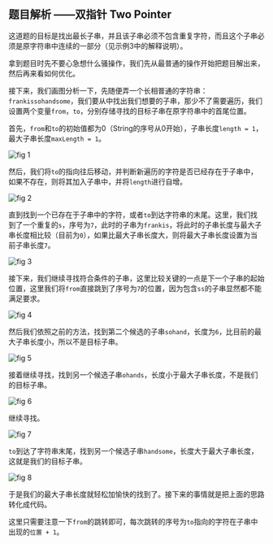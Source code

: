 ## 题目解析 ——双指针 Two Pointer

这道题的目标是找出最长子串，并且该子串必须不包含重复字符，而且这个子串必须是原字符串中连续的一部分（见示例3中的解释说明）。

拿到题目时先不要心急想什么骚操作，我们先从最普通的操作开始把题目解出来，然后再来看如何优化。

接下来，我们画图分析一下，先随便弄一个长相普通的字符串：`frankissohandsome`，我们要从中找出我们想要的子串，那少不了需要遍历，我们设置两个变量`from`，`to`，分别存储寻找的目标子串在原字符串中的首尾位置。

首先，`from`和`to`的初始值都为0（String的序号从0开始），子串长度`length = 1`，最大子串长度`maxLength = 1`。

![fig 1](https://img2018.cnblogs.com/blog/1043143/201903/1043143-20190304193321192-1969993736.png)

然后，我们将`to`的指向往后移动，并判断新遍历的字符是否已经存在于子串中，如果不存在，则将其加入子串中，并将`length`进行自增。

![fig 2](https://img2018.cnblogs.com/blog/1043143/201903/1043143-20190304193330324-1644427481.png)

直到找到一个已存在于子串中的字符，或者`to`到达字符串的末尾。这里，我们找到了一个重复的`s`，序号为`7`，此时的子串为`frankis`，将此时的子串长度与最大子串长度相比较（目前为`0`），如果比最大子串长度大，则将最大子串长度设置为当前子串长度`7`。

![fig 3](https://img2018.cnblogs.com/blog/1043143/201903/1043143-20190304193401397-1670379928.png)

接下来，我们继续寻找符合条件的子串，这里比较关键的一点是下一个子串的起始位置，这里我们将`from`直接跳到了序号为`7`的位置，因为包含`ss`的子串显然都不能满足要求。

![fig 4](https://img2018.cnblogs.com/blog/1043143/201903/1043143-20190304193347300-674023525.png)

然后我们依照之前的方法，找到第二个候选的子串`sohand`，长度为`6`，比目前的最大子串长度小，所以不是目标子串。

![fig 5](https://img2018.cnblogs.com/blog/1043143/201903/1043143-20190304193411328-515395829.png)

接着继续寻找，找到另一个候选子串`ohands`，长度小于最大子串长度，不是我们的目标子串。

![fig 6](https://img2018.cnblogs.com/blog/1043143/201903/1043143-20190304193420895-1291844617.png)

继续寻找。

![fig 7](https://img2018.cnblogs.com/blog/1043143/201903/1043143-20190304193428964-653248475.png)

`to`到达了字符串末尾，找到另一个候选子串`handsome`，长度大于最大子串长度，这就是我们的目标子串。

![fig 8](https://img2018.cnblogs.com/blog/1043143/201903/1043143-20190304193437232-1039982423.png)

于是我们的最大子串长度就轻松加愉快的找到了。接下来的事情就是把上面的思路转化成代码。

这里只需要注意一下`from`的跳转即可，每次跳转的序号为`to`指向的字符在子串中出现的`位置 + 1`。
